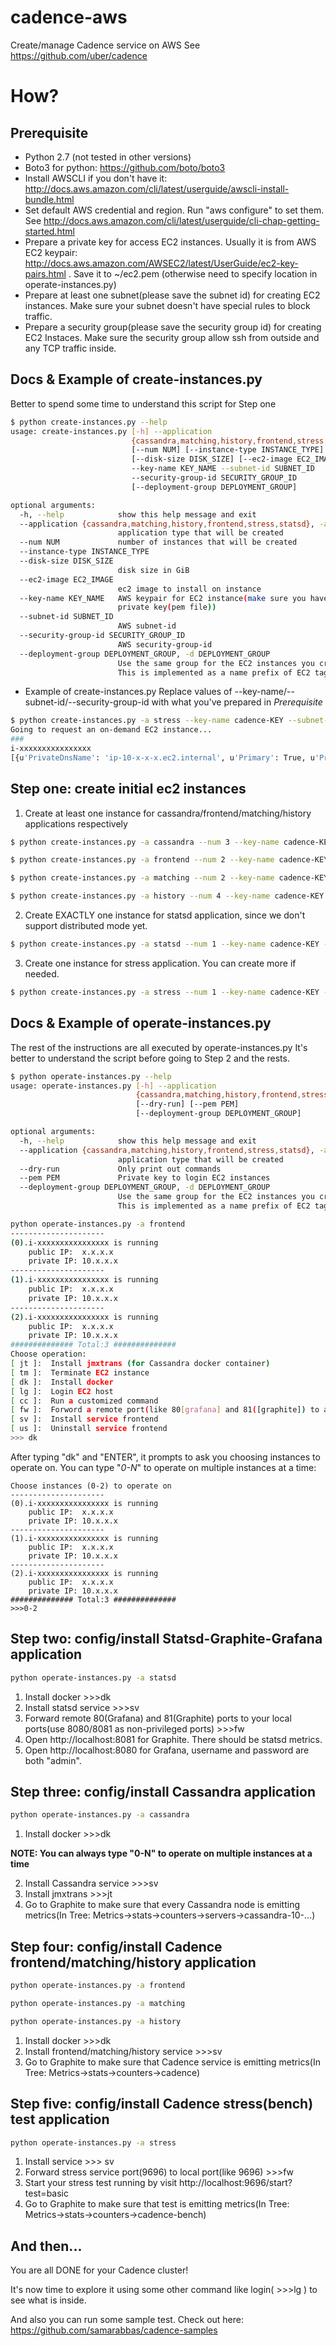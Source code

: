 # cadence-aws
Create/manage Cadence service on AWS
See https://github.com/uber/cadence


# How?

## Prerequisite
* Python 2.7 (not tested in other versions)
* Boto3 for python: https://github.com/boto/boto3
* Install AWSCLI if you don't have it: http://docs.aws.amazon.com/cli/latest/userguide/awscli-install-bundle.html
* Set default AWS credential and region. Run "aws configure" to set them. See http://docs.aws.amazon.com/cli/latest/userguide/cli-chap-getting-started.html
* Prepare a private key for access EC2 instances. Usually it is from AWS EC2 keypair: http://docs.aws.amazon.com/AWSEC2/latest/UserGuide/ec2-key-pairs.html . Save it to ~/ec2.pem (otherwise need to specify location in operate-instances.py)
* Prepare at least one subnet(please save the subnet id) for creating EC2 instances. Make sure your subnet doesn't have special rules to block traffic.
* Prepare a security group(please save the security group id) for creating EC2 Instaces. Make sure the security group allow ssh from outside and any TCP traffic inside.


## Docs & Example of create-instances.py
Better to spend some time to understand this script for Step one
```bash
$ python create-instances.py --help
usage: create-instances.py [-h] --application
                           {cassandra,matching,history,frontend,stress,statsd}
                           [--num NUM] [--instance-type INSTANCE_TYPE]
                           [--disk-size DISK_SIZE] [--ec2-image EC2_IMAGE]
                           --key-name KEY_NAME --subnet-id SUBNET_ID
                           --security-group-id SECURITY_GROUP_ID
                           [--deployment-group DEPLOYMENT_GROUP]

optional arguments:
  -h, --help            show this help message and exit
  --application {cassandra,matching,history,frontend,stress,statsd}, -a {cassandra,matching,history,frontend,stress,statsd}
                        application type that will be created
  --num NUM             number of instances that will be created
  --instance-type INSTANCE_TYPE
  --disk-size DISK_SIZE
                        disk size in GiB
  --ec2-image EC2_IMAGE
                        ec2 image to install on instance
  --key-name KEY_NAME   AWS keypair for EC2 instance(make sure you have the
                        private key(pem file))
  --subnet-id SUBNET_ID
                        AWS subnet-id
  --security-group-id SECURITY_GROUP_ID
                        AWS security-group-id
  --deployment-group DEPLOYMENT_GROUP, -d DEPLOYMENT_GROUP
                        Use the same group for the EC2 instances you created.
                        This is implemented as a name prefix of EC2 tag

```
* Example of create-instances.py Replace values of --key-name/--subnet-id/--security-group-id with what you've prepared in *Prerequisite*
```bash
$ python create-instances.py -a stress --key-name cadence-KEY --subnet-id subnet-xxxxxxxx --security-group-id sg-xxxxxxxx
Going to request an on-demand EC2 instance...
###
i-xxxxxxxxxxxxxxxx
[{u'PrivateDnsName': 'ip-10-x-x-x.ec2.internal', u'Primary': True, u'PrivateIpAddress': '10.x.x.x'}]

```

## Step one: create initial ec2 instances
1. Create at least one instance for cassandra/frontend/matching/history applications respectively
```bash
$ python create-instances.py -a cassandra --num 3 --key-name cadence-KEY --subnet-id subnet-xxxxxxxx --security-group-id sg-xxxxxxxx
```
```bash
$ python create-instances.py -a frontend --num 2 --key-name cadence-KEY --subnet-id subnet-xxxxxxxx --security-group-id sg-xxxxxxxx
```
```bash
$ python create-instances.py -a matching --num 2 --key-name cadence-KEY --subnet-id subnet-xxxxxxxx --security-group-id sg-xxxxxxxx
```
```bash
$ python create-instances.py -a history --num 4 --key-name cadence-KEY --subnet-id subnet-xxxxxxxx --security-group-id sg-xxxxxxxx
```

2. Create EXACTLY one instance for statsd application, since we don't support distributed mode yet.
```bash
$ python create-instances.py -a statsd --num 1 --key-name cadence-KEY --subnet-id subnet-xxxxxxxx --security-group-id sg-xxxxxxxx
```

3. Create one instance for stress application. You can create more if needed.
```bash
$ python create-instances.py -a stress --num 1 --key-name cadence-KEY --subnet-id subnet-xxxxxxxx --security-group-id sg-xxxxxxxx
```

## Docs & Example of operate-instances.py
The rest of the instructions are all executed by operate-instances.py
It's better to understand the script before going to Step 2 and the rests.

```bash
$ python operate-instances.py --help
usage: operate-instances.py [-h] --application
                            {cassandra,matching,history,frontend,stress,statsd}
                            [--dry-run] [--pem PEM]
                            [--deployment-group DEPLOYMENT_GROUP]

optional arguments:
  -h, --help            show this help message and exit
  --application {cassandra,matching,history,frontend,stress,statsd}, -a {cassandra,matching,history,frontend,stress,statsd}
                        application type that will be created
  --dry-run             Only print out commands
  --pem PEM             Private key to login EC2 instances
  --deployment-group DEPLOYMENT_GROUP, -d DEPLOYMENT_GROUP
                        Use the same group for the EC2 instances you created.
                        This is implemented as a name prefix of EC2 tag

```
```bash
python operate-instances.py -a frontend
---------------------
(0).i-xxxxxxxxxxxxxxxx is running
	public IP:	x.x.x.x
	private IP:	10.x.x.x
---------------------
(1).i-xxxxxxxxxxxxxxxx is running
	public IP:	x.x.x.x
	private IP:	10.x.x.x
---------------------
(2).i-xxxxxxxxxxxxxxxx is running
	public IP:	x.x.x.x
	private IP:	10.x.x.x
############## Total:3 ##############
Choose operation:
[ jt ]:  Install jmxtrans (for Cassandra docker container)
[ tm ]:  Terminate EC2 instance
[ dk ]:  Install docker
[ lg ]:  Login EC2 host
[ cc ]:  Run a customized command
[ fw ]:  Forword a remote port(like 80[grafana] and 81([graphite]) to a local port(like 8080/8081)
[ sv ]:  Install service frontend
[ us ]:  Uninstall service frontend
>>> dk
```
After typing "dk" and "ENTER", it prompts to ask you choosing instances to operate on. You can type "*0-N*" to operate on multiple instances at a time:
```
Choose instances (0-2) to operate on
---------------------
(0).i-xxxxxxxxxxxxxxxx is running
	public IP:	x.x.x.x
	private IP:	10.x.x.x
---------------------
(1).i-xxxxxxxxxxxxxxxx is running
	public IP:	x.x.x.x
	private IP:	10.x.x.x
---------------------
(2).i-xxxxxxxxxxxxxxxx is running
	public IP:	x.x.x.x
	private IP:	10.x.x.x
############## Total:3 ##############
>>>0-2
```

## Step two: config/install Statsd-Graphite-Grafana application
```bash
python operate-instances.py -a statsd
```
1. Install docker >>>dk  
2. Install statsd service >>>sv
3. Forward remote 80(Grafana) and 81(Graphite) ports to your local ports(use 8080/8081 as non-privileged ports) >>>fw
4. Open http://localhost:8081 for Graphite. There should be statsd metrics.
5. Open http://localhost:8080 for Grafana, username and password are both "admin".

## Step three: config/install Cassandra application
```bash
python operate-instances.py -a cassandra
```
1. Install docker >>>dk

**NOTE: You can always type "0-N" to operate on multiple instances at a time**

2. Install Cassandra service >>>sv
3. Install jmxtrans >>>jt
4. Go to Graphite to make sure that every Cassandra node is emitting metrics(In Tree: Metrics->stats->counters->servers->cassandra-10-...)

## Step four: config/install Cadence frontend/matching/history application
```bash
python operate-instances.py -a frontend
```
```bash
python operate-instances.py -a matching
```
```bash
python operate-instances.py -a history
```
1. Install docker >>>dk
2. Install frontend/matching/history service >>>sv
3. Go to Graphite to make sure that Cadence service is emitting metrics(In Tree: Metrics->stats->counters->cadence)

## Step five: config/install Cadence stress(bench) test application
```bash
python operate-instances.py -a stress
```
1. Install service >>> sv
2. Forward stress service port(9696) to local port(like 9696) >>>fw
3. Start your stress test running by visit http://localhost:9696/start?test=basic
4. Go to Graphite to make sure that test is emitting metrics(In Tree: Metrics->stats->counters->cadence-bench)

## And then...
You are all DONE for your Cadence cluster!

It's now time to explore it using some other command like login( >>>lg ) to see what is inside.

And also you can run some sample test. Check out here: https://github.com/samarabbas/cadence-samples

